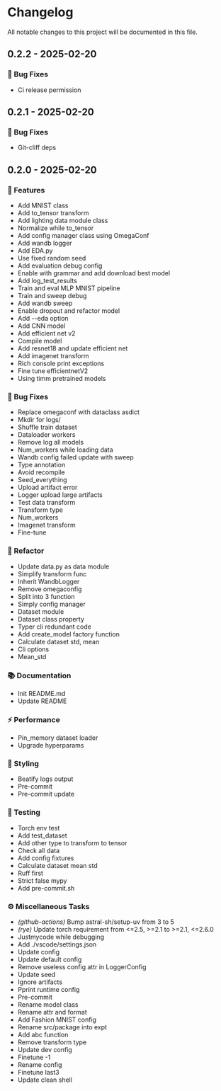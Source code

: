# Changelog

All notable changes to this project will be documented in this file.

## 0.2.2 - 2025-02-20

### 🐛 Bug Fixes

* Ci release permission

## 0.2.1 - 2025-02-20

### 🐛 Bug Fixes

* Git-cliff deps

## 0.2.0 - 2025-02-20

### 🚀 Features

* Add MNIST class
* Add to_tensor transform
* Add lighting data module class
* Normalize while to_tensor
* Add config manager class using OmegaConf
* Add wandb logger
* Add EDA.py
* Use fixed random seed
* Add evaluation debug config
* Enable with grammar and add download best model
* Add log_test_results
* Train and eval MLP MNIST pipeline
* Train and sweep debug
* Add wandb sweep
* Enable dropout and refactor model
* Add --eda option
* Add CNN model
* Add efficient net v2
* Compile model
* Add resnet18 and update efficient net
* Add imagenet transform
* Rich console print exceptions
* Fine tune efficientnetV2
* Using timm pretrained models

### 🐛 Bug Fixes

* Replace omegaconf with dataclass asdict
* Mkdir for logs/
* Shuffle train dataset
* Dataloader workers
* Remove log all models
* Num_workers while loading data
* Wandb config failed update with sweep
* Type annotation
* Avoid recompile
* Seed_everything
* Upload artifact error
* Logger upload large artifacts
* Test data transform
* Transform type
* Num_workers
* Imagenet transform
* Fine-tune

### 🚜 Refactor

* Update data.py as data module
* Simplify transform func
* Inherit WandbLogger
* Remove omegaconfig
* Split into 3 function
* Simply config manager
* Dataset module
* Dataset class property
* Typer cli redundant code
* Add create_model factory function
* Calculate dataset std, mean
* Cli options
* Mean_std

### 📚 Documentation

* Init README.md
* Update README

### ⚡ Performance

* Pin_memory dataset loader
* Upgrade hyperparams

### 🎨 Styling

* Beatify logs output
* Pre-commit
* Pre-commit update

### 🧪 Testing

* Torch env test
* Add test_dataset
* Add other type to transform to tensor
* Check all data
* Add config fixtures
* Calculate dataset mean std
* Ruff first
* Strict false mypy
* Add pre-commit.sh

### ⚙️ Miscellaneous Tasks

* *(github-actions)* Bump astral-sh/setup-uv from 3 to 5
* *(rye)* Update torch requirement from <=2.5, >=2.1 to >=2.1, <=2.6.0
* Justmycode while debugging
* Add ./vscode/settings.json
* Update config
* Update default config
* Remove useless config attr in LoggerConfig
* Update seed
* Ignore artifacts
* Pprint runtime config
* Pre-commit
* Rename model class
* Rename attr and format
* Add Fashion MNIST config
* Rename src/package into expt
* Add abc function
* Remove transform type
* Update dev config
* Finetune -1
* Rename config
* Finetune last3
* Update clean shell

<!-- generated by git-cliff -->
